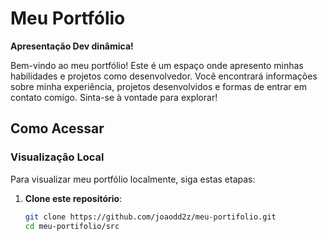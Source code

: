 # Meu Portfólio

**Apresentação Dev dinâmica!**

Bem-vindo ao meu portfólio! Este é um espaço onde apresento minhas habilidades e projetos como desenvolvedor. Você encontrará informações sobre minha experiência, projetos desenvolvidos e formas de entrar em contato comigo. Sinta-se à vontade para explorar!

## Como Acessar

### Visualização Local
Para visualizar meu portfólio localmente, siga estas etapas:

1. **Clone este repositório**:
   ```bash
   git clone https://github.com/joaodd2z/meu-portifolio.git
   cd meu-portifolio/src
